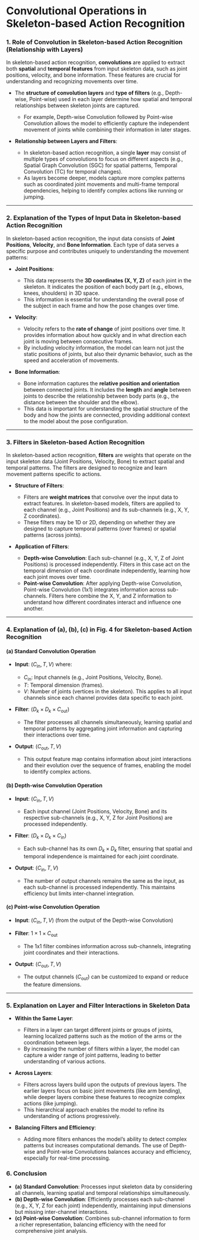# Convolutional Operations in Skeleton-based Action Recognition

### 1. Role of Convolution in Skeleton-based Action Recognition (Relationship with Layers)

In skeleton-based action recognition, **convolutions** are applied to extract both **spatial** and **temporal features** from input skeleton data, such as joint positions, velocity, and bone information. These features are crucial for understanding and recognizing movements over time.

- The **structure of convolution layers** and **type of filters** (e.g., Depth-wise, Point-wise) used in each layer determine how spatial and temporal relationships between skeleton joints are captured.
  - For example, Depth-wise Convolution followed by Point-wise Convolution allows the model to efficiently capture the independent movement of joints while combining their information in later stages.

- **Relationship between Layers and Filters**:
  - In skeleton-based action recognition, a single **layer** may consist of multiple types of convolutions to focus on different aspects (e.g., Spatial Graph Convolution (SGC) for spatial patterns, Temporal Convolution (TC) for temporal changes).
  - As layers become deeper, models capture more complex patterns such as coordinated joint movements and multi-frame temporal dependencies, helping to identify complex actions like running or jumping.

---

### 2. Explanation of the Types of Input Data in Skeleton-based Action Recognition

In skeleton-based action recognition, the input data consists of **Joint Positions**, **Velocity**, and **Bone Information**. Each type of data serves a specific purpose and contributes uniquely to understanding the movement patterns:

- **Joint Positions**:
  - This data represents the **3D coordinates (X, Y, Z)** of each joint in the skeleton. It indicates the position of each body part (e.g., elbows, knees, shoulders) in 3D space.
  - This information is essential for understanding the overall pose of the subject in each frame and how the pose changes over time.

- **Velocity**:
  - Velocity refers to the **rate of change** of joint positions over time. It provides information about how quickly and in what direction each joint is moving between consecutive frames.
  - By including velocity information, the model can learn not just the static positions of joints, but also their dynamic behavior, such as the speed and acceleration of movements.

- **Bone Information**:
  - Bone information captures the **relative position and orientation** between connected joints. It includes the **length** and **angle** between joints to describe the relationship between body parts (e.g., the distance between the shoulder and the elbow).
  - This data is important for understanding the spatial structure of the body and how the joints are connected, providing additional context to the model about the pose configuration.

---

### 3. Filters in Skeleton-based Action Recognition

In skeleton-based action recognition, **filters** are weights that operate on the input skeleton data (Joint Positions, Velocity, Bone) to extract spatial and temporal patterns. The filters are designed to recognize and learn movement patterns specific to actions.

- **Structure of Filters**:
  - Filters are **weight matrices** that convolve over the input data to extract features. In skeleton-based models, filters are applied to each channel (e.g., Joint Positions) and its sub-channels (e.g., X, Y, Z coordinates).
  - These filters may be 1D or 2D, depending on whether they are designed to capture temporal patterns (over frames) or spatial patterns (across joints).

- **Application of Filters**:
  - **Depth-wise Convolution**: Each sub-channel (e.g., X, Y, Z of Joint Positions) is processed independently. Filters in this case act on the temporal dimension of each coordinate independently, learning how each joint moves over time.
  - **Point-wise Convolution**: After applying Depth-wise Convolution, Point-wise Convolution (1x1) integrates information across sub-channels. Filters here combine the X, Y, and Z information to understand how different coordinates interact and influence one another.

---

### 4. Explanation of (a), (b), (c) in Fig. 4 for Skeleton-based Action Recognition

#### **(a) Standard Convolution Operation**

- **Input**: $(C_{\text{in}}, T, V)$ where:
  - $C_{\text{in}}$: Input channels (e.g., Joint Positions, Velocity, Bone).
  - $T$: Temporal dimension (frames).
  - $V$: Number of joints (vertices in the skeleton). This applies to all input channels since each channel provides data specific to each joint.

- **Filter**: $(D_k \times D_k \times C_{\text{out}})$
  - The filter processes all channels simultaneously, learning spatial and temporal patterns by aggregating joint information and capturing their interactions over time.

- **Output**: $(C_{\text{out}}, T, V)$
  - This output feature map contains information about joint interactions and their evolution over the sequence of frames, enabling the model to identify complex actions.

#### **(b) Depth-wise Convolution Operation**

- **Input**: $(C_{\text{in}}, T, V)$
  - Each input channel (Joint Positions, Velocity, Bone) and its respective sub-channels (e.g., X, Y, Z for Joint Positions) are processed independently.

- **Filter**: $(D_k \times D_k \times C_{\text{in}})$
  - Each sub-channel has its own $D_k \times D_k$ filter, ensuring that spatial and temporal independence is maintained for each joint coordinate.

- **Output**: $(C_{\text{in}}, T, V)$
  - The number of output channels remains the same as the input, as each sub-channel is processed independently. This maintains efficiency but limits inter-channel integration.

#### **(c) Point-wise Convolution Operation**

- **Input**: $(C_{\text{in}}, T, V)$ (from the output of the Depth-wise Convolution)
  
- **Filter**: $1 \times 1 \times C_{\text{out}}$
  - The 1x1 filter combines information across sub-channels, integrating joint coordinates and their interactions.

- **Output**: $(C_{\text{out}}, T, V)$
  - The output channels ($C_{\text{out}}$) can be customized to expand or reduce the feature dimensions.

---

### 5. Explanation on Layer and Filter Interactions in Skeleton Data

- **Within the Same Layer**:
  - Filters in a layer can target different joints or groups of joints, learning localized patterns such as the motion of the arms or the coordination between legs.
  - By increasing the number of filters within a layer, the model can capture a wider range of joint patterns, leading to better understanding of various actions.

- **Across Layers**:
  - Filters across layers build upon the outputs of previous layers. The earlier layers focus on basic joint movements (like arm bending), while deeper layers combine these features to recognize complex actions (like jumping).
  - This hierarchical approach enables the model to refine its understanding of actions progressively.

- **Balancing Filters and Efficiency**:
  - Adding more filters enhances the model’s ability to detect complex patterns but increases computational demands. The use of Depth-wise and Point-wise Convolutions balances accuracy and efficiency, especially for real-time processing.

### 6. Conclusion

- **(a) Standard Convolution**: Processes input skeleton data by considering all channels, learning spatial and temporal relationships simultaneously.
- **(b) Depth-wise Convolution**: Efficiently processes each sub-channel (e.g., X, Y, Z for each joint) independently, maintaining input dimensions but missing inter-channel interactions.
- **(c) Point-wise Convolution**: Combines sub-channel information to form a richer representation, balancing efficiency with the need for comprehensive joint analysis.
